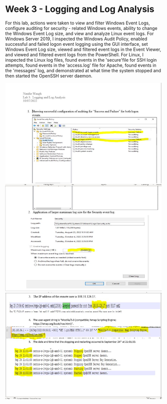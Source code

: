 # Week 3 - Logging and Log Analysis

For this lab, actions were taken to view and filter Windows Event Logs, configure auditing for security - related Windows events, ability to change the Windows Event Log size, and view and analyze Linux event logs. 
For Windows Server 2019, I inspected the Windows Audit Policy, enabled successful and failed logon event logging using the GUI interface, set Windows Event Log size, viewed and filtered event logs in the Event Viewer, and viewed and filtered event logs from the PowerShell.
For Linux, I inspected the Linux log files, found events in the 'secure'file for SSH login attempts, found events in the 'access.log' file for Apache, found events in the 'messages' log, and demonstrated at what time the system stopped and then started the OpenSSH server daemon.

![Image1](Images/lab3.1.JPG)
![Image2](Images/lab3.2.JPG)
![Image3](Images/lab3.3.JPG)

